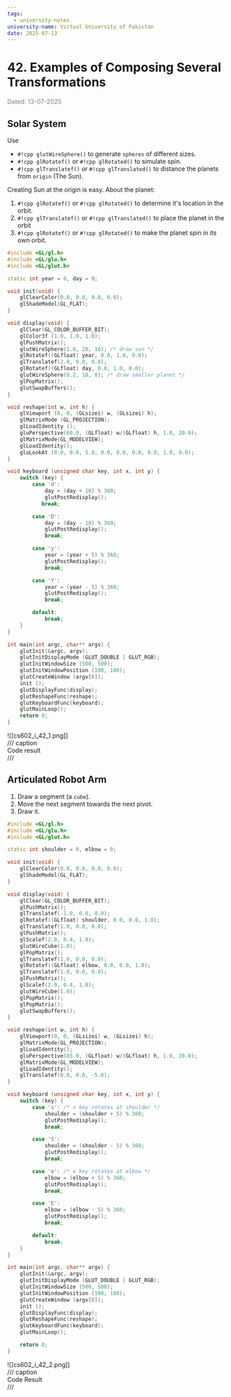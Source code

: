 ```yaml
---
tags:
  - university-notes
university-name: Virtual University of Pakistan
date: 2025-07-13
---
```


# 42. Examples of Composing Several Transformations

<span style="color: gray;">Dated: 13-07-2025</span>

## Solar System

Use

- `#!cpp glutWireSphere()` to generate `spheres` of different sizes.
- `#!cpp glRotatef()` or `#!cpp glRotated()` to simulate spin.
- `#!cpp glTranslatef()` or `#!cpp glTranslated()` to distance the planets from `origin` (The Sun).

Creating Sun at the origin is easy. About the planet:

1. `#!cpp glRotatef()` or `#!cpp glRotated()` to determine it's location in the orbit.
2. `#!cpp glTranslatef()` or `#!cpp glTranslated()` to place the planet in the orbit
3. `#!cpp glRotatef()` or `#!cpp glRotated()` to make the planet spin in its own orbit.

```cpp
#include <GL/gl.h>
#include <GL/glu.h>
#include <GL/glut.h>

static int year = 0, day = 0;

void init(void) {
	glClearColor(0.0, 0.0, 0.0, 0.0);
	glShadeModel(GL_FLAT);
}

void display(void) {
	glClear(GL_COLOR_BUFFER_BIT);
	glColor3f (1.0, 1.0, 1.0);
	glPushMatrix();
	glutWireSphere(1.0, 20, 16); /* draw sun */
    glRotatef((GLfloat) year, 0.0, 1.0, 0.0);
    glTranslatef(2.0, 0.0, 0.0);
    glRotatef((GLfloat) day, 0.0, 1.0, 0.0);
    glutWireSphere(0.2, 10, 8); /* draw smaller planet */
    glPopMatrix();
    glutSwapBuffers();
}

void reshape(int w, int h) {
    glViewport (0, 0, (GLsizei) w, (GLsizei) h);
    glMatrixMode (GL_PROJECTION);
    glLoadIdentity ();
    gluPerspective(60.0, (GLfloat) w/(GLfloat) h, 1.0, 20.0);
    glMatrixMode(GL_MODELVIEW);
    glLoadIdentity();
    gluLookAt (0.0, 0.0, 5.0, 0.0, 0.0, 0.0, 0.0, 1.0, 0.0);
}

void keyboard (unsigned char key, int x, int y) {
    switch (key) {
        case 'd':
            day = (day + 10) % 360;
            glutPostRedisplay();
           break;

        case 'D':
            day = (day - 10) % 360;
            glutPostRedisplay();
            break;

        case 'y':
            year = (year + 5) % 360;
            glutPostRedisplay();
            break;

        case 'Y':
            year = (year - 5) % 360;
            glutPostRedisplay();
            break;

        default:
            break;
    }
}

int main(int argc, char** argv) {
    glutInit(&argc, argv);
    glutInitDisplayMode (GLUT_DOUBLE | GLUT_RGB);
    glutInitWindowSize (500, 500);
    glutInitWindowPosition (100, 100);
    glutCreateWindow (argv[0]);
    init ();
    glutDisplayFunc(display);
    glutReshapeFunc(reshape);
    glutKeyboardFunc(keyboard);
    glutMainLoop();
    return 0;
}
```

![[cs602_i_42_1.png]]  
/// caption  
Code result  
///

## Articulated Robot Arm

1. Draw a segment (a `cube`).
2. Move the next segment towards the next pivot.
3. Draw it.

```cpp
#include <GL/gl.h>
#include <GL/glu.h>
#include <GL/glut.h>

static int shoulder = 0, elbow = 0;

void init(void) {
    glClearColor(0.0, 0.0, 0.0, 0.0);
    glShadeModel(GL_FLAT);
}

void display(void) {
    glClear(GL_COLOR_BUFFER_BIT);
    glPushMatrix();
    glTranslatef(-1.0, 0.0, 0.0);
    glRotatef((GLfloat) shoulder, 0.0, 0.0, 1.0);
    glTranslatef(1.0, 0.0, 0.0);
    glPushMatrix(); 
    glScalef(2.0, 0.4, 1.0);
    glutWireCube(1.0);
    glPopMatrix();
    glTranslatef(1.0, 0.0, 0.0);
    glRotatef((GLfloat) elbow, 0.0, 0.0, 1.0);
    glTranslatef(1.0, 0.0, 0.0);
    glPushMatrix();
    glScalef(2.0, 0.4, 1.0);
    glutWireCube(1.0);
    glPopMatrix();
    glPopMatrix();
    glutSwapBuffers();
}

void reshape(int w, int h) {
    glViewport(0, 0, (GLsizei) w, (GLsizei) h);
    glMatrixMode(GL_PROJECTION);
    glLoadIdentity();
    gluPerspective(65.0, (GLfloat) w/(GLfloat) h, 1.0, 20.0);
    glMatrixMode(GL_MODELVIEW);
    glLoadIdentity();
    glTranslatef(0.0, 0.0, -5.0);
}

void keyboard (unsigned char key, int x, int y) {
    switch (key) {
        case 's': /* s key rotates at shoulder */
            shoulder = (shoulder + 5) % 360;
            glutPostRedisplay();
            break;

        case 'S':
            shoulder = (shoulder - 5) % 360;
            glutPostRedisplay();
            break;

        case 'e': /* e key rotates at elbow */
            elbow = (elbow + 5) % 360;
            glutPostRedisplay();
            break;

        case 'E':
            elbow = (elbow - 5) % 360;
            glutPostRedisplay();
            break;

        default:
            break;
    }
}

int main(int argc, char** argv) {
    glutInit(&argc, argv);
    glutInitDisplayMode (GLUT_DOUBLE | GLUT_RGB);
    glutInitWindowSize (500, 500);
    glutInitWindowPosition (100, 100);
    glutCreateWindow (argv[0]);
    init ();
    glutDisplayFunc(display);
    glutReshapeFunc(reshape);
    glutKeyboardFunc(keyboard);
    glutMainLoop();

    return 0;
}
```

![[cs602_i_42_2.png]]  
/// caption  
Code Result  
///
